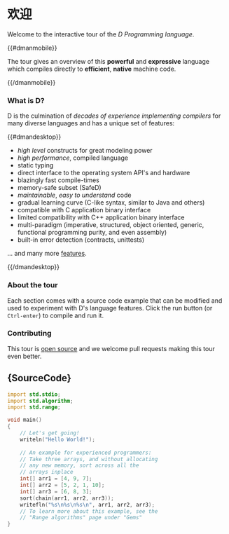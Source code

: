 # 欢迎

Welcome to the interactive tour of the *D Programming language*.

{{#dmanmobile}}

The tour gives an overview of this __powerful__ and __expressive__
language which compiles directly to __efficient__, __native__ machine code.

{{/dmanmobile}}

### What is D?

D is the culmination of _decades of experience implementing compilers_
for many diverse languages and has a unique set of features:

{{#dmandesktop}}

- _high level_ constructs for great modeling power
- _high performance_, compiled language
- static typing
- direct interface to the operating system API's and hardware
- blazingly fast compile-times
- memory-safe subset (SafeD)
- _maintainable_, _easy to understand_ code
- gradual learning curve (C-like syntax, similar to Java and others)
- compatible with C application binary interface
- limited compatibility with C++ application binary interface
- multi-paradigm (imperative, structured, object oriented, generic, functional programming purity, and even assembly)
- built-in error detection (contracts, unittests)

... and many more [features](http://dlang.org/overview.html).

{{/dmandesktop}}

### About the tour

Each section comes with a source code example that can be modified and used
to experiment with D's language features.
Click the run button (or `Ctrl-enter`) to compile and run it.

### Contributing

This tour is [open source](https://github.com/dlang-tour)
and we welcome pull requests making this tour even better.

## {SourceCode}

```d
import std.stdio;
import std.algorithm;
import std.range;

void main()
{
    // Let's get going!
    writeln("Hello World!");
    
    // An example for experienced programmers:
    // Take three arrays, and without allocating
    // any new memory, sort across all the
    // arrays inplace
    int[] arr1 = [4, 9, 7];
    int[] arr2 = [5, 2, 1, 10];
    int[] arr3 = [6, 8, 3];
    sort(chain(arr1, arr2, arr3));
    writefln("%s\n%s\n%s\n", arr1, arr2, arr3);
    // To learn more about this example, see the
    // "Range algorithms" page under "Gems"
}
```
